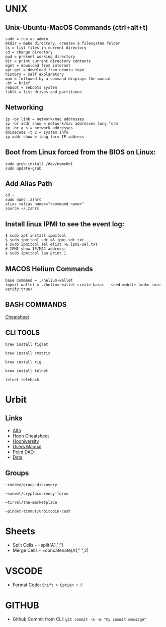 # UNIX 
## Unix-Ubuntu-MacOS Commands (ctrl+alt+t)
```
sudo = run as admin
mkdir = make directory, creates a filesystem folder
ls = list files in current directory
cd = change directory
pwd = present working directory
dir = print current directory contents
wget = download from internet
apt-get = download from ubuntu repo
history = self explanatory
man = followed by a command displays the manual 
-br = brief
reboot = reboots system
lsblk = list drives and partitions
```
## Networking
```
ip -br link = network/mac addresses
ip -br addr show = network/mac addresses long form
ip -br a s = network addresses
dmidecode -t 2 = system info
ip addr show = long form IP address
```
## Boot from Linux forced from the BIOS on Linux:
```
sudo grub-install /dev/nvme0n1
sudo update-grub
```
## Add Alias Path
```
cd ~
sudo nano .zshrc
alias <alias name>="<command name>"
source ~/.zshrc
```
## Install linux IPMI to see the event log:
```
$ sudo apt install ipmitool
$ sudo ipmitool sdr >& ipmi-sdr.txt
$ sudo ipmitool sel elist >& ipmi-sel.txt
# IPMI show IP/MAC address:
$ sudo ipmitool lan print 1
```
## MACOS Helium Commands
```
base command = ./helium-wallet
import wallet = ./helium-wallet create basic --seed mobile (make sure verify:true)
```
## BASH COMMANDS 
[Cheatsheet](https://devhints.io/bash)
## CLI TOOLS
```
brew install figlet
```
```
brew install cmatrix
```
```
brew install rig
```
```
brew install telnet
```
```
telnet telehack
```

# Urbit
## Links
* [Alfa](https://uqbarnetwork.medium.com/uqbar-and-urbit-a-perfect-pair-29a0e61b36bd)
* [Hoon Cheatsheet](https://blog.urbit.live/urbit-operators-cheatsheet)
* [Hooniversity](https://hooniversity.org)
* [Users Manual](https://urbit.org/using/os/basics)
* [Point DAO](https://pointdao.notion.site/pointdao/Point-DAO-bc8fc478b67a49ac92358a2a40d77d35)
* [Data](https://dune.com/Dallascat/urbit)
## Groups 
```
~rondev/group-discovery
```
```
~sonwet/cryptocurrency-forum
```
```
~tirrel/the-marketplace
```
```
~pindet-timmut/urbitcoin-cash
```

# Sheets 
* Split Cells - =split(A1,";")
* Merge Cells -  =concatenate(A1," ",2)

# VSCODE
* Format Code: ```Shift + Option + F```

# GITHUB
* Github Commit from CLI: ```git commit -a -m "my commit message"```
